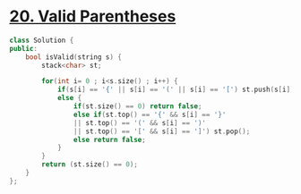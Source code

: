 # [20. Valid Parentheses](https://leetcode.com/problems/valid-parentheses/?envType=study-plan-v2&envId=top-interview-150)
```c++
class Solution {
public:
    bool isValid(string s) {
        stack<char> st;

        for(int i= 0 ; i<s.size() ; i++) {
            if(s[i] == '{' || s[i] == '(' || s[i] == '[') st.push(s[i]);
            else {
                if(st.size() == 0) return false;
                else if(st.top() == '{' && s[i] == '}'
                || st.top() == '(' && s[i] == ')'
                || st.top() == '[' && s[i] == ']') st.pop();
                else return false;
            }
        }
        return (st.size() == 0);
    }
};